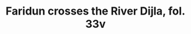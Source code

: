 ---
pid: obj5
artist: Unknown
location: Iran
title: Faridun crosses the River Dijla, fol. 33v
_date: 1525 - 1535
object_type: manuscript
current_location: The Museum of Islamic Art, Qatar
wiki_link: https://commons.wikimedia.org/wiki/File:Unknown,_Iran_-_Page_from_the_Shahnama_of_Shah_Tahmasp_-_Google_Art_Project.jpg
permalink: "/miaq/obj5/"
layout: iiif-image-page
order: '04'
---